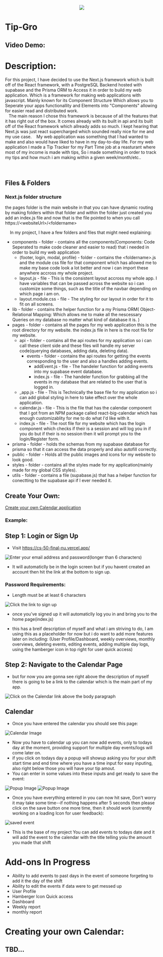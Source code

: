 <div align="center">
  <img src="../tip-tracker/public/README_images/README-Legend-Image-CS50Final.png"/>
</div>

# Tip-Gro

## Video Demo:  <URL HERE>
# Description:
  For this project, I have decided to use the Next.js framework which is built off of the React framework, with a PostgreSQL Backend hosted with supabase and the Prisma ORM to Access it in order to build my web application. Which is a framework for making web applications with javascript. Mainly known for its Component Structure Which allows you to Seperate your apps functionallity and Elements into "Components" allowing for easier read and distributed work.<br/>
  &nbsp; &nbsp;The main reason I chose this framework is because of all the features that it has right out of the box. It comes already with its built in api and its built off of the React framework which allready adds so much. I kept hearing that Next.js was just react supercharged which sounded really nice for me and my use case.
  &nbsp; &nbsp;My web application was something that I had wanted to make and also would have liked to have in my day-to-day life.
  For my web application I made a Tip Tracker for my Part Time job at a reasturant where most of my income is made with tips, So i made something in order to track my tips and how much i am making within a given week/month/etc..  
  <br/>
  <br/>

 ## Files & Folders

 ### Next.js folder structure
  the pages folder is the main website in that you can have dynamic routing by making folders within that folder and within the folder just created you add an index.js file and now that is the file pointed to when you call https://\<websiteUrl\>/\<foldername\>

  &nbsp; &nbsp; In my project, I have a few folders and files that might need explaining:
  - components - folder - contains all the components(Components: Code Seperated to make code cleaner and easier to read) that i needed in order to build my web application
    - (footer, login, modal, profile) - folder - contains the \<foldername\>.js and the module css file for that component which has allowed me to make my base code look a lot better and now i can import these anywhere accross my whole project.
    - layout.js - file - This is the consistent layout accross my whole app. I have variables that can be passed across the website so i can customize some things, such as the title of the navbar depending on which page i am on.
    - layout.module.css - file - The styling for our layout in order for it to fit on all screens.
  - lib - folder - contains the helper function for a my Prisma ORM( Object-Relational Mapping: Which allows me to make all the nescessary Queries on my database no matter what kind of database it is. )
  - pages - folder - contains all the pages for my web application this is the root directory for my website. the index.js file in here is the root file for my website.
    - api - folder - contains all the api routes for my application so i can call these client side and these files will handle my server code(querying databases, adding data, deleting data).
      - events - folder - contains the api routes for getting the events corresponding to the user and also a handles adding events.
        - addEvent.js - file - The handeler function for adding events into my supabase event database.
        - index.js - file - The handeler function for grabbing all the events in my database that are related to the user that is logged in.
    - _app.js - file - This is Technically the base file for my application so i can add global styling in here to take effect over the whole application.
    - calendar.js - file - This is the file that has the calendar component that I got from an NPM package called react-big-calendar which has enough customizablity for me to do what I'd like with it.
    - index.js - file - The root file for my website which has the login component which checks if their is a session and will log you in if you do but if their is no session then it will prompt you to the login/Register form.
  - prisma - folder - holds the schemas from my supabase database for prisma so that it can access the data properly and also autofill correctly.
  - public - folder - Holds all the public images and icons for my website to look good.
  - styles - folder - contains all the styles made for my application(mainly made for my global CSS styles).
  - utils - folder - contains a file (supabase.js) that has a helper function for conectting to the supabase api if I ever needed it.


## Create Your Own:
  [Create your own Calendar application](#creating-your-own-calendar)

### Example:



## Step 1: Login or Sign Up
  - Visit https://cs-50-final-nu.vercel.app/

  ![Enter your email address and password(longer than 6 characters)](public/README_images/step1.png)

  - It will automaticlly be in the login screen but if you havent created an account then hit the link at the bottom to sign up.
### Password Requirements:
  - Length must be at least 6 characters

  ![Click the link to sign up](public/README_images/signup.png)

  - once you've signed up it will automaticlly log you in and bring you to the home page(index.js) 
  


  - this has a breif description of myself and what i am striving to do, I am using this as a placeholder for now but i do want to add more features later on including: (User Profile/Dashboard, weekly overviews, monthly overviews, deleting events, editing events, adding multiple day logs, using the hamberger icon in top right for user quick access)




## Step 2: Navigate to the Calendar Page

  - but for now you are gonna see right above the description of myself there is going to be a link to the calendar which is the main part of my app.
  
  ![Click on the Calendar link above the body paragraph](public/README_images/Step2.png)


## Calendar

  - Once you have entered the calendar you should see this page:

![Calendar Image ](public/README_images/calendar.png)

 - Now you have to calendar up you can now add events, only to todays day at the moment, providing support for multiple day events/logs will come later on.
 - if you click on todays day a popup will showup asking you for your shift start time and end time where you have a time input for easy inputing, also right below those you will have your tip amout.
 - You can enter in some values into these inputs and get ready to save the event:
  
  ![Popup Image](public/README_images/modal-empty.png)
  ![Popup Image](public/README_images/modal-filled.png)

- Once you have everything entered in you can now hit save, Don't  worry it may take some time--if nothing happens after 5 seconds then please click on the save button one more time, then it should work (currently working on a loading Icon for user feedback):

![saved event](public/README_images/saved-event.png)


- This is the base of my project You can add events to todays date and it will add the event to the calendar with the title telling yoiu the amount you made that shift
  

# Add-ons In Progress 

  - Ability to add events to past days in the event of someone forgeting to add it the day of the shift
  - Ability to edit the events if data were to get messed up
  - User Profile
  - Hamberger Icon Quick access 
  - Dashboard
  - Weekly report 
  - monthly report



# Creating your own Calendar:

## TBD...


